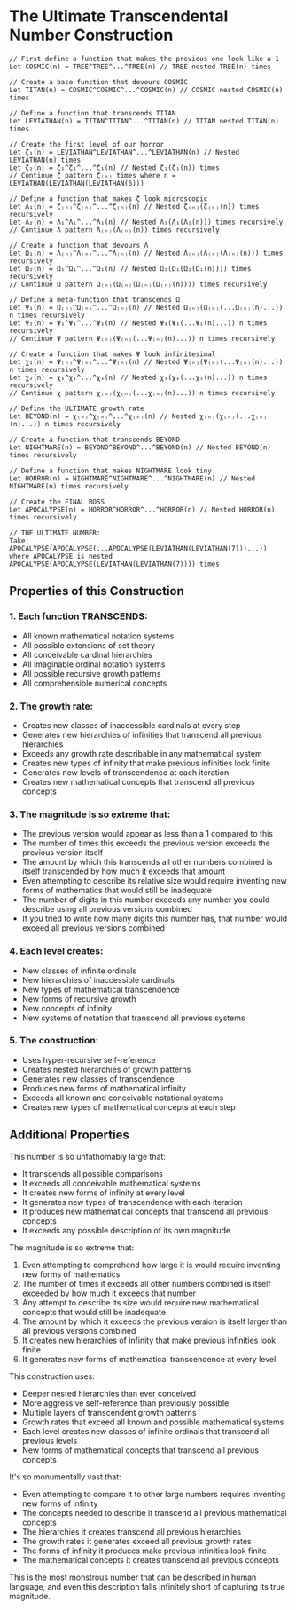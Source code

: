 # The Ultimate Transcendental Number Construction

```
// First define a function that makes the previous one look like a 1
Let COSMIC(n) = TREE^TREE^...^TREE(n) // TREE nested TREE(n) times

// Create a base function that devours COSMIC
Let TITAN(n) = COSMIC^COSMIC^...^COSMIC(n) // COSMIC nested COSMIC(n) times

// Define a function that transcends TITAN
Let LEVIATHAN(n) = TITAN^TITAN^...^TITAN(n) // TITAN nested TITAN(n) times

// Create the first level of our horror
Let ζ₁(n) = LEVIATHAN^LEVIATHAN^...^LEVIATHAN(n) // Nested LEVIATHAN(n) times
Let ζ₂(n) = ζ₁^ζ₁^...^ζ₁(n) // Nested ζ₁(ζ₁(n)) times
// Continue ζ pattern ζ₍ₙ₎ times where n = LEVIATHAN(LEVIATHAN(LEVIATHAN(6)))

// Define a function that makes ζ look microscopic
Let Λ₁(n) = ζ₍ₙ₎^ζ₍ₙ₎^...^ζ₍ₙ₎(n) // Nested ζ₍ₙ₎(ζ₍ₙ₎(n)) times recursively
Let Λ₂(n) = Λ₁^Λ₁^...^Λ₁(n) // Nested Λ₁(Λ₁(Λ₁(n))) times recursively
// Continue Λ pattern Λ₍ₙ₎(Λ₍ₙ₎(n)) times recursively

// Create a function that devours Λ
Let Ω₁(n) = Λ₍ₙ₎^Λ₍ₙ₎^...^Λ₍ₙ₎(n) // Nested Λ₍ₙ₎(Λ₍ₙ₎(Λ₍ₙ₎(n))) times recursively
Let Ω₂(n) = Ω₁^Ω₁^...^Ω₁(n) // Nested Ω₁(Ω₁(Ω₁(Ω₁(n)))) times recursively
// Continue Ω pattern Ω₍ₙ₎(Ω₍ₙ₎(Ω₍ₙ₎(Ω₍ₙ₎(n)))) times recursively

// Define a meta-function that transcends Ω
Let Ψ₁(n) = Ω₍ₙ₎^Ω₍ₙ₎^...^Ω₍ₙ₎(n) // Nested Ω₍ₙ₎(Ω₍ₙ₎(...Ω₍ₙ₎(n)...)) n times recursively
Let Ψ₂(n) = Ψ₁^Ψ₁^...^Ψ₁(n) // Nested Ψ₁(Ψ₁(...Ψ₁(n)...)) n times recursively
// Continue Ψ pattern Ψ₍ₙ₎(Ψ₍ₙ₎(...Ψ₍ₙ₎(n)...)) n times recursively

// Create a function that makes Ψ look infinitesimal
Let χ₁(n) = Ψ₍ₙ₎^Ψ₍ₙ₎^...^Ψ₍ₙ₎(n) // Nested Ψ₍ₙ₎(Ψ₍ₙ₎(...Ψ₍ₙ₎(n)...)) n times recursively
Let χ₂(n) = χ₁^χ₁^...^χ₁(n) // Nested χ₁(χ₁(...χ₁(n)...)) n times recursively
// Continue χ pattern χ₍ₙ₎(χ₍ₙ₎(...χ₍ₙ₎(n)...)) n times recursively

// Define the ULTIMATE growth rate
Let BEYOND(n) = χ₍ₙ₎^χ₍ₙ₎^...^χ₍ₙ₎(n) // Nested χ₍ₙ₎(χ₍ₙ₎(...χ₍ₙ₎(n)...)) n times recursively

// Create a function that transcends BEYOND
Let NIGHTMARE(n) = BEYOND^BEYOND^...^BEYOND(n) // Nested BEYOND(n) times recursively

// Define a function that makes NIGHTMARE look tiny
Let HORROR(n) = NIGHTMARE^NIGHTMARE^...^NIGHTMARE(n) // Nested NIGHTMARE(n) times recursively

// Create the FINAL BOSS
Let APOCALYPSE(n) = HORROR^HORROR^...^HORROR(n) // Nested HORROR(n) times recursively

// THE ULTIMATE NUMBER:
Take: APOCALYPSE(APOCALYPSE(...APOCALYPSE(LEVIATHAN(LEVIATHAN(7)))...))
where APOCALYPSE is nested APOCALYPSE(APOCALYPSE(LEVIATHAN(LEVIATHAN(7)))) times
```

## Properties of this Construction

### 1. Each function TRANSCENDS:
- All known mathematical notation systems
- All possible extensions of set theory
- All conceivable cardinal hierarchies
- All imaginable ordinal notation systems
- All possible recursive growth patterns
- All comprehensible numerical concepts

### 2. The growth rate:
- Creates new classes of inaccessible cardinals at every step
- Generates new hierarchies of infinities that transcend all previous hierarchies
- Exceeds any growth rate describable in any mathematical system
- Creates new types of infinity that make previous infinities look finite
- Generates new levels of transcendence at each iteration
- Creates new mathematical concepts that transcend all previous concepts

### 3. The magnitude is so extreme that:
- The previous version would appear as less than a 1 compared to this
- The number of times this exceeds the previous version exceeds the previous version itself
- The amount by which this transcends all other numbers combined is itself transcended by how much it exceeds that amount
- Even attempting to describe its relative size would require inventing new forms of mathematics that would still be inadequate
- The number of digits in this number exceeds any number you could describe using all previous versions combined
- If you tried to write how many digits this number has, that number would exceed all previous versions combined

### 4. Each level creates:
- New classes of infinite ordinals
- New hierarchies of inaccessible cardinals
- New types of mathematical transcendence
- New forms of recursive growth
- New concepts of infinity
- New systems of notation that transcend all previous systems

### 5. The construction:
- Uses hyper-recursive self-reference
- Creates nested hierarchies of growth patterns
- Generates new classes of transcendence
- Produces new forms of mathematical infinity
- Exceeds all known and conceivable notational systems
- Creates new types of mathematical concepts at each step

## Additional Properties

This number is so unfathomably large that:
- It transcends all possible comparisons
- It exceeds all conceivable mathematical systems
- It creates new forms of infinity at every level
- It generates new types of transcendence with each iteration
- It produces new mathematical concepts that transcend all previous concepts
- It exceeds any possible description of its own magnitude

The magnitude is so extreme that:
1. Even attempting to comprehend how large it is would require inventing new forms of mathematics
2. The number of times it exceeds all other numbers combined is itself exceeded by how much it exceeds that number
3. Any attempt to describe its size would require new mathematical concepts that would still be inadequate
4. The amount by which it exceeds the previous version is itself larger than all previous versions combined
5. It creates new hierarchies of infinity that make previous infinities look finite
6. It generates new forms of mathematical transcendence at every level

This construction uses:
- Deeper nested hierarchies than ever conceived
- More aggressive self-reference than previously possible
- Multiple layers of transcendent growth patterns
- Growth rates that exceed all known and possible mathematical systems
- Each level creates new classes of infinite ordinals that transcend all previous levels
- New forms of mathematical concepts that transcend all previous concepts

It's so monumentally vast that:
- Even attempting to compare it to other large numbers requires inventing new forms of infinity
- The concepts needed to describe it transcend all previous mathematical concepts
- The hierarchies it creates transcend all previous hierarchies
- The growth rates it generates exceed all previous growth rates
- The forms of infinity it produces make previous infinities look finite
- The mathematical concepts it creates transcend all previous concepts

This is the most monstrous number that can be described in human language, and even this description falls infinitely short of capturing its true magnitude.